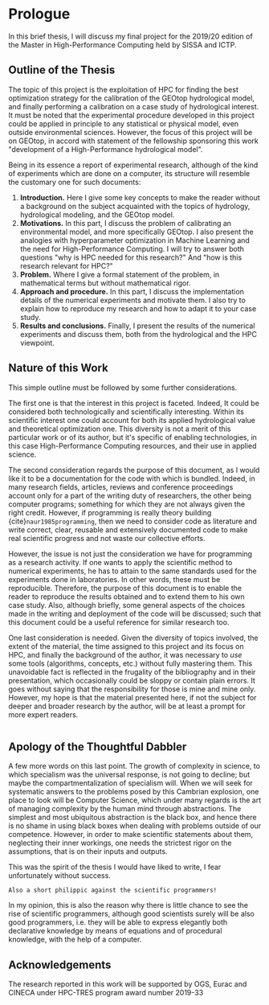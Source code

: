 # Prologue

In this brief thesis, I will discuss my final project for the 2019/20 edition of the Master in High-Performance Computing held by SISSA and ICTP. 

## Outline of the Thesis

The topic of this project is the exploitation of HPC for finding the best optimization strategy for the calibration of the GEOtop hydrological model, and finally performing a calibration on a case study of hydrological interest. It must be noted that the experimental procedure developed in this project could be applied in principle to any statistical or physical model, even outside environmental sciences. However, the focus of this project will be on GEOtop, in accord with statement of the fellowship sponsoring this work "development of a High-Performance hydrological model".

Being in its essence a report of experimental research, although of the kind of experiments which are done on a computer, its structure will resemble the customary one for such documents:

1. **Introduction.** Here I give some key concepts to make the reader without a background on the subject acquainted with the topics of hydrology, hydrological modeling, and the GEOtop model.
2. **Motivations.** In this part, I discuss the problem of calibrating an environmental model, and more specifically GEOtop. I also  present the analogies with hyperparameter optimization in Machine Learning and the need for High-Performance Computing. I will try to answer both questions "why is HPC needed for this research?" And "how is this research relevant for HPC?"
3. **Problem.** Where I give a formal statement of the problem, in mathematical terms but without mathematical rigor.
4. **Approach and procedure.** In this part, I discuss the implementation details of the numerical experiments and motivate them. I also try to explain how to reproduce my research and how to adapt it to your case study.
5. **Results and conclusions.** Finally, I present the results of the numerical experiments and discuss them, both from the hydrological and the HPC viewpoint. 

## Nature of this Work

This simple outline must be followed by some further considerations. 

The first one is that the interest in this project is faceted. Indeed, It could be considered both technologically and scientifically interesting. Within its scientific interest one could account for both its applied hydrological value and theoretical optimization one. This diversity is not a merit of this particular work or of its author, but it's specific of enabling technologies, in this case High-Performance Computing resources, and their use in applied science. 

The second consideration regards the purpose of this document, as I would like it to be a documentation for the code with which is bundled. Indeed, in many research fields, articles, reviews and conference proceedings account only for a part of the writing duty of researchers, the other being computer programs; something for which they are not always given the right credit. However, if programming is really theory building {cite}`naur1985programming`, then we need to consider code as literature and write correct, clear, reusable and extensively documented code to make real scientific progress and not waste our collective efforts.

However, the issue is not just the consideration we have for programming as a research activity. If one wants to apply the scientific method to numerical experiments, he has to attain to the same standards used for the experiments done in laboratories. In other words, these must be reproducible. Therefore, the purpose of this document is to enable the reader to reproduce the results obtained and to extend them to his own case study. Also, although briefly, some general aspects of the choices made in the writing and deployment of the code will be discussed; such that this document could be a useful reference for similar research too.

One last consideration is needed. Given the diversity of topics involved, the extent of the material, the time assigned to this project and its focus on HPC, and finally the background of the author, it was necessary to _use_ some tools (algorithms, concepts, etc.) without fully mastering them. This unavoidable fact is reflected in the frugality of the bibliography and in their presentation, which occasionally could be sloppy or contain plain errors. It goes without saying that the responsibility for those is mine and mine only. However, my hope is that the material presented here, if not the subject for deeper and broader research by the author, will be at least a prompt for more expert readers.

```{bibliography} ../references.bib
```

## Apology of the Thoughtful Dabbler

A few more words on this last point. The growth of complexity in science, to which specialism was the universal response, is not going to decline; but maybe the compartmentalization of specialism will. When we will seek for systematic answers to the problems posed by this Cambrian explosion, one place to look will be Computer Science, which under many regards is the art of managing complexity by the human mind through abstractions. The simplest and most ubiquitous abstraction is the black box, and hence there is no shame in using black boxes when dealing with problems outside of our competence. However, in order to make scientific statements about them, neglecting their inner workings, one needs the strictest rigor on the assumptions, that is on their inputs and outputs.

This was the spirit of the thesis I would have liked to write, I fear unfortunately without success.

```{margin}
Also a short philippic against the scientific programmers!
```
In my opinion, this is also the reason why there is little chance to see the rise of scientific programmers, although good scientists surely will be also good programmers, i.e. they will be able to express elegantly both declarative knowledge by means of equations and of procedural knowledge, with the help of a computer.

## Acknowledgements

The research reported in this work will be supported by OGS, Eurac and CINECA under HPC-TRES program award number 2019-33

